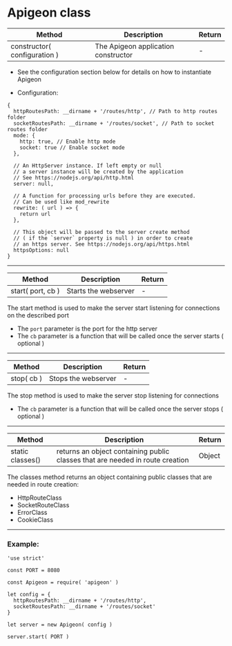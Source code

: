 # Apigeon class

Method | Description | Return
--- | --- | ---
constructor( configuration ) |  The Apigeon application constructor | -

- See the configuration section below for details on how to instantiate Apigeon

- Configuration:

```
{
  httpRoutesPath: __dirname + '/routes/http', // Path to http routes folder
  socketRoutesPath: __dirname + '/routes/socket', // Path to socket routes folder
  mode: {
    http: true, // Enable http mode
    socket: true // Enable socket mode
  },

  // An HttpServer instance. If left empty or null
  // a server instance will be created by the application
  // See https://nodejs.org/api/http.html
  server: null,

  // A function for processing urls before they are executed.
  // Can be used like mod_rewrite
  rewrite: ( url ) => {
    return url
  },

  // This object will be passed to the server create method
  // ( if the `server` property is null ) in order to create
  // an https server. See https://nodejs.org/api/https.html
  httpsOptions: null
}
```

---

Method | Description | Return
--- | --- | ---
start( port, cb ) | Starts the webserver | -

The start method is used to make the server start listening for connections on the described port

- The `port` parameter is the port for the http server
- The `cb` parameter is a function that will be called once the server starts ( optional )

---

Method | Description | Return
--- | --- | ---
stop( cb ) | Stops the webserver  | -

The stop method is used to make the server stop listening for connections

- The `cb` parameter is a function that will be called once the server stops ( optional )

---

Method | Description | Return
--- | --- | ---
static classes() | returns an object containing public classes that are needed in route creation | Object

The classes method returns an object containing public classes that are needed in route creation:


 - HttpRouteClass
 - SocketRouteClass
 - ErrorClass
 - CookieClass

---

### Example:

```
'use strict'

const PORT = 8080

const Apigeon = require( 'apigeon' )

let config = {
  httpRoutesPath: __dirname + '/routes/http',
  socketRoutesPath: __dirname + '/routes/socket'
}

let server = new Apigeon( config )

server.start( PORT )

```
